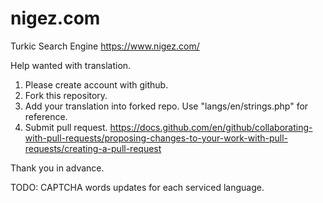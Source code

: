 # nigez.com
Turkic Search Engine
https://www.nigez.com/

Help wanted with translation.
1) Please create account with github.
2) Fork this repository.
3) Add your translation into forked repo. Use "langs/en/strings.php" for reference.
4) Submit pull request. https://docs.github.com/en/github/collaborating-with-pull-requests/proposing-changes-to-your-work-with-pull-requests/creating-a-pull-request

Thank you in advance.

TODO: CAPTCHA words updates for each serviced language.
